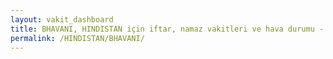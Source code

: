 ```yaml
---
layout: vakit_dashboard
title: BHAVANI, HINDISTAN için iftar, namaz vakitleri ve hava durumu - ilçe/eyalet seç
permalink: /HINDISTAN/BHAVANI/
---
```


<script type="text/javascript">
  var GLOBAL_COUNTRY = 'HINDISTAN';
  var GLOBAL_CITY = 'BHAVANI';
  var GLOBAL_STATE = '';
  var lat = 72;
  var lon = 21;
</script>
